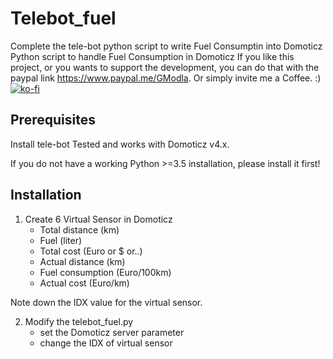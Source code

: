 # Telebot_fuel
Complete the tele-bot python script to write Fuel Consumptin into Domoticz
Python script to handle Fuel Consumption in Domoticz
If you like this project, or you wants to support the development, you can do that with the paypal link https://www.paypal.me/GModla. Or simply invite me a Coffee. :)
[![ko-fi](https://www.ko-fi.com/img/githubbutton_sm.svg)](https://ko-fi.com/mgabor74)

## Prerequisites
Install tele-bot
Tested and works with Domoticz v4.x.

If you do not have a working Python >=3.5 installation, please install it first! 


## Installation
1. Create 6 Virtual Sensor in Domoticz
	- Total distance (km)
	- Fuel (liter)
	- Total cost (Euro or $ or..)
	- Actual distance (km)
	- Fuel consumption (Euro/100km)
	- Actual cost (Euro/km)

Note down the IDX value for the virtual sensor.

2. Modify the telebot_fuel.py 
	- set the Domoticz server parameter
	- change the IDX of virtual sensor
